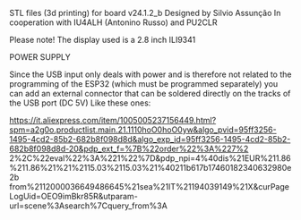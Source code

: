 STL files (3d printing)  for board v24.1.2_b Designed by Silvio Assunção  In cooperation with IU4ALH (Antonino Russo) and PU2CLR

Please note! 
The display used is a 2.8 inch ILI9341


POWER SUPPLY

Since the USB input only deals with power and is therefore not related to the programming of the ESP32 (which must be programmed separately) you can add an external connector that can be soldered directly on the tracks of the USB port (DC 5V)
Like these ones:

https://it.aliexpress.com/item/1005005237156449.html?spm=a2g0o.productlist.main.21.1110hoO0hoO0yw&algo_pvid=95ff3256-1495-4cd2-85b2-682b8f098d8d&algo_exp_id=95ff3256-1495-4cd2-85b2-682b8f098d8d-20&pdp_ext_f=%7B%22order%22%3A%227%2 2%2C%22eval%22%3A%221%22%7D&pdp_npi=4%40dis%21EUR%211.86%211.86%21%21%2115.03%2115.03%21%40211b617b17460182340632980e2b from%2112000036649486645%21sea%21IT%21194039149%21X&curPageLogUid=OEO9imBkr85R&utparam-url=scene%3Asearch%7Cquery_from%3A
